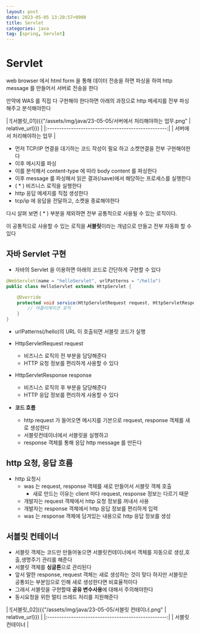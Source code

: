 ```yaml
---
layout: post
date: 2023-05-05 13:20:57+0900
title: Servlet
categories: java
tag: [spring, Servlet]
---
```


# Servlet


web browser 에서 html form 을 통해 데이터 전송을 하면 파싱을 하여 http message 를 만들어서 서버로 전송을 한다

만약에 WAS 를 직접 다 구현해야 한다하면 아래의 과정으로 http 메세지를 전부 파싱해주고 분석해야한다

| ![서블릿_01]({{"/assets/img/java/23-05-05/서버에서 처리해야하는 업무.png" | relative_url}}) |
|:--------------------------------------------------:|
|                          서버에서 처리해야하는 업무                          |

- 먼저 TCP/IP 연결을 대기하는 코드 작성이 필요 하고 소켓연결을 전부 구현해야한다
- 이후 메시지를 파싱
- 이를 분석해서 content-type 에 따라 body content 를 파싱한다
- 이후 message 를 파싱해서 읽은 결과(/save)에서 해당하는 프로세스를 실행한다
- ( * ) 비즈니스 로직을 실행한다
- http 응답 메세지를 직접 생성한다
- tcp/ip 에 응답을 전달하고, 소켓을 종료해야한다

다시 살펴 보면 ( * ) 부분을 제외하면 전부 공통적으로 사용될 수 있는 로직이다.

이 공통적으로 사용할 수 있는 로직을 **서블릿**이라는 개념으로 만들고 전부 자동화 할 수 있다

## 자바 Servlet 구현
- 자바의 Servlet 을 이용하면 아래의 코드로 간단하게 구현할 수 있다

```java
@WebServlet(name = "helloServlet", urlPatterns = "/hello")
public class HelloServlet extends HttpServlet {

    @Override
    protected void service(HttpServletRequest request, HttpServletResponse response) throws ServletException, IOException {
        // 어플리케이션 로직
    }
}
```

- urlPatterns(/hello)의 URL 이 호출되면 서블릿 코드가 실행
- HttpServletRequest request
  - 비즈니스 로직의 전 부분을 담당해준다 
  - HTTP 요청 정보를 편리하게 사용할 수 있다
- HttpServletResponse response
  - 비즈니스 로직의 후 부분을 담당해준다
  - HTTP 응답 정보를 편리하게 사용할 수 있다


- **코드 흐름**
  - http request 가 들어오면 메시지를 기븐으로 request, response 객체를 새로 생성한다
  - 서블릿컨테이너에서 서블릿을 실행하고
  - response 객체를 통해 응답 http message 를 만든다


## http 요청, 응답 흐름
- http 요청시
  - was 는 request, response 객체를 새로 만들어서 서블릿 객체 호출
    - 새로 만드는 이유는 client 마다 request, response 정보는 다르기 때문 
  - 개발자는 request 객체에서 http 요청 정보를 꺼내서 사용
  - 개발자는 response 객체에서 http 응답 정보를 편리하게 입력
  - was 는 response 객체에 담겨있는 내용으로 http 응답 정보를 생성


## 서블릿 컨테이너
- 서블릿 객체는 코드만 만들어놓으면 서블릿컨테이너에서 객체를 자동으로 생성,호출,생명주기 관리를 해준다
- 서블릿 객체를 **싱글톤**으로 관리된다
- 앞서 말한 response, request 객체는 새로 생성하는 것이 맞다 하지만 서블릿은 공통되는 부분임으로 인해 새로 생성한다면 비효율적이다
- 그래서 서블릿을 구현할때 **공유 변수사용**에 대해서 주의해야한다
- 동시요청을 위한 멀티 쓰레드 처리를 지원해준다

| ![서블릿_02]({{"/assets/img/java/23-05-05/서블릿 컨테이너.png" | relative_url}}) |
|:--------------------------------------------------:|
|                          서블릿 컨테이너                          |
